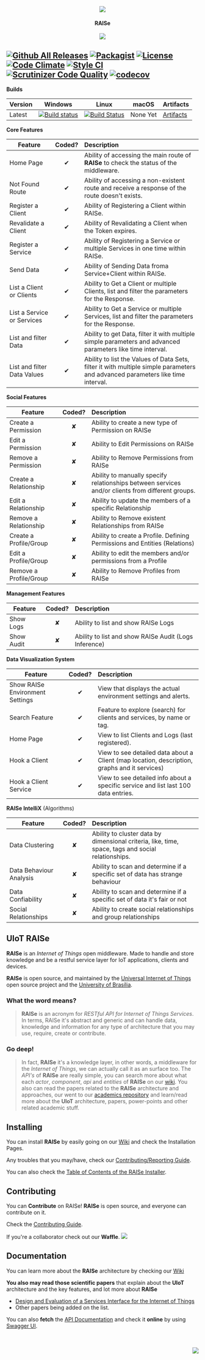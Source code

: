 <p align="center">
  <img src="http://imgur.com/iQU8c9L.png"/>
  <h4 align="center">RAISe</h4>
  <p align="center">
    <img src="https://img.shields.io/badge/platform-macOS%20%7C%20Linux%20%7C%20Windows-lightgrey.svg"/>
  </p>
</p>


[![Github All Releases](https://img.shields.io/github/downloads/uiot/raise/total.svg)](https://github.com/uiot/raise/releases) [![Packagist](https://img.shields.io/packagist/v/uiot/raise.svg)](https://packagist.org/packages/uiot/raise) [![License](https://img.shields.io/badge/License-Apache%202.0-blue.svg)](https://opensource.org/licenses/Apache-2.0) [![Code Climate](https://codeclimate.com/github/UIoT/RAISe/badges/gpa.svg)](https://codeclimate.com/github/UIoT/RAISe) [![Style CI](https://styleci.io/repos/34536644/shield?style=flat)](https://styleci.io/repos/34536644/) [![Scrutinizer Code Quality](https://scrutinizer-ci.com/g/UIoT/RAISe/badges/quality-score.png?b=sbr)](https://scrutinizer-ci.com/g/UIoT/RAISe/?branch=sbr) [![codecov](https://codecov.io/gh/uiot/RAISe/branch/sbr/graph/badge.svg)](https://codecov.io/gh/uiot/RAISe/branch/sbr)
-------------

<b>Builds</b>

Version | Windows | Linux | macOS |Artifacts |
--------|---------|-------|-------|----------|
Latest  | [![Build status](https://ci.appveyor.com/api/projects/status/jjwmx9moinqrha2n?svg=true)](https://ci.appveyor.com/project/sant0ro/raise-askjk)   | [![Build Status](https://travis-ci.org/uiot/raise.svg?branch=sbr)](https://travis-ci.org/uiot/raise) | None Yet | [Artifacts](https://ci.appveyor.com/project/sant0ro/raise-askjk/branch/sbr/artifacts) |

<b>Core Features</b>

| Feature  |  Coded?       | Description  |
|----------|:-------------:|:-------------|
| Home Page | &#10004; | Ability of accessing the main route of **RAISe** to check the status of the middleware. |
| Not Found Route | &#10004; | Ability of accessing a non-existent route and receive a response of the route doesn't exists. |
| Register a Client | &#10004; | Ability of Registering a Client within RAISe. |
| Revalidate a Client | &#10004; | Ability of Revalidating a Client when the Token expires. |
| Register a Service | &#10004; | Ability of Registering a Service or multiple Services in one time within RAISe. |
| Send Data | &#10004; | Ability of Sending Data froma  Service+Client within RAISe. |
| List a Client or Clients | &#10004; | Ability to Get a Client or multiple Clients, list and filter the parameters for the Response. |
| List a Service or Services | &#10004; | Ability to Get a Service or multiple Services, list and filter the parameters for the Response. |
| List and filter Data | &#10004; | Ability to get Data, filter it with multiple simple parameters and advanced parameters like time interval. |
| List and filter Data Values | &#10004; | Ability to list the Values of Data Sets, filter it with multiple simple parameters and advanced parameters like time interval. |

<b>Social Features</b>

| Feature  |  Coded?       | Description  |
|----------|:-------------:|:-------------|
| Create a Permission | &#10008; | Ability to create a new type of Permission on RAISe |
| Edit a Permission | &#10008; | Ability to Edit Permissions on RAISe |
| Remove a Permission | &#10008; | Ability to Remove Permissions from RAISe |
| Create a Relationship | &#10008; | Ability to manually specify relationships between services and/or clients from different groups. |
| Edit a Relationship | &#10008; | Ability to update the members of a specific Relationship |
| Remove a Relationship | &#10008; | Ability to Remove existent Relationships from RAISe |
| Create a Profile/Group | &#10008; | Ability to create a Profile. Defining Permissions and Entities (Relations) |
| Edit a Profile/Group | &#10008; | Ability to edit the members and/or permissions from a Profile |
| Remove a Profile/Group | &#10008; | Ability to Remove Profiles from RAISe |

<b>Management Features</b>

| Feature  |  Coded?       | Description  |
|----------|:-------------:|:-------------|
| Show Logs | &#10008; | Ability to list and show RAISe Logs |
| Show Audit | &#10008; | Ability to list and show RAISe Audit (Logs Inference) |

<b>Data Visualization System</b>

| Feature  |  Coded?       | Description  |
|----------|:-------------:|:-------------|
| Show RAISe Environment Settings | &#10004; | View that displays the actual environment settings and alerts. |
| Search Feature | &#10004; | Feature to explore (search) for clients and services, by name or tag. |
| Home Page | &#10004; | View to list Clients and Logs (last registered).  |
| Hook a Client | &#10004; | View to see detailed data about a Client (map location, description, graphs and it services)  |
| Hook a Client Service | &#10004; | View to see detailed info about a specific service and list last 100 data entries.  |

<b>RAISe IntelliX</b> (Algorithms)

| Feature  |  Coded?       | Description  |
|----------|:-------------:|:-------------|
| Data Clustering | &#10008; | Ability to cluster data by dimensional criteria, like, time, space, tags and social relationships. |
| Data Behaviour Analysis | &#10008; | Ability to scan and determine if a specific set of data has strange behaviour |
| Data Confiability | &#10008; | Ability to scan and determine if a specific set of data it's fair or not |
| Social Relationships | &#10008; | Ability to create social relationships and group relationships |

UIoT RAISe
----------

**RAISe** is an *Internet of Things* open middleware. Made to handle and store knowledge and be a restful service layer for IoT applications, clients and devices.

**RAISe** is open source, and maintained by the [Universal Internet of Things](https://uiot.org) open source project and the [University of Brasília](http://www.unb.br).

### What the word means?

> **RAISe** is an acronym for *RESTful API for Internet of Things Services*. In terms, RAISe it's abstract and generic and can handle data, knowledge and information for any type of architecture that you may use, require, create or contribute.

### Go deep!

> In fact, **RAISe** it's a knowledge layer, in other words, a middleware for the *Internet of Things*, we can actually call it as an surface too.
> The *API's* of **RAISe** are really simple, you can search more about what each *actor*, *component*, *api* and *entities* of **RAISe** on our [wiki](wiki). You also can read the papers related to the **RAISe** architecture and approaches, our went to our [academics repository](https://github.com/uiot/academics) and learn/read more about the **UIoT** architecture, papers, power-points and other related academic stuff.

Installing
----------

You can install <b>RAISe</b> by easily going on our [Wiki](wiki) and check the Installation Pages.

Any troubles that you may/have, check our [Contributing/Reporting Guide](CONTRIBUTING.md).

You can also check the [Table of Contents of the RAISe Installer](wiki/installer-reference).

Contributing
------------

You can <b>Contribute</b> on RAISe! <b>RAISe</b> is open source, and everyone can contribute on it.

Check the [Contributing Guide](CONTRIBUTING.md).

If you're a collaborator check out our **Waffle**. [![](https://img.shields.io/badge/waffle-uiot%2Fraise-blue.svg)](https://waffle.io/uiot/raise)

Documentation
-------------

You can learn more about the <b>RAISe</b> architecture by checking our [Wiki](wiki)

<b>You also may read those scientific papers</b> that explain about the <b>UIoT</b> architecture and the key features, and lot more about <b>RAISe</b>
* [Design and Evaluation of a Services Interface for the Internet of Things](http://dl.acm.org/citation.cfm?id=3023305)
* Other papers being added on the list.

You can also **fetch** the [API Documentation](docs/) and check it **online** by using [Swagger UI](http://docs.uiot.org/raise/).

<br>
<br>
<img align="right" src="http://imgur.com/l5hOjj4.gif">
